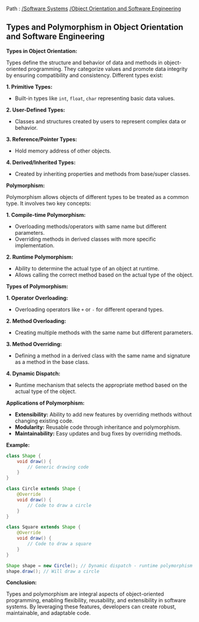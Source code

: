 Path : [/Software Systems](../../index.md) [/Object Orientation and Software Engineering](../index.md)
## Types and Polymorphism in Object Orientation and Software Engineering

**Types in Object Orientation:**

Types define the structure and behavior of data and methods in object-oriented programming. They categorize values and promote data integrity by ensuring compatibility and consistency. Different types exist:

**1. Primitive Types:**
- Built-in types like `int`, `float`, `char` representing basic data values.


**2. User-Defined Types:**
- Classes and structures created by users to represent complex data or behavior.


**3. Reference/Pointer Types:**
- Hold memory address of other objects.


**4. Derived/Inherited Types:**
- Created by inheriting properties and methods from base/super classes.


**Polymorphism:**

Polymorphism allows objects of different types to be treated as a common type. It involves two key concepts:

**1. Compile-time Polymorphism:**
- Overloading methods/operators with same name but different parameters.
- Overriding methods in derived classes with more specific implementation.


**2. Runtime Polymorphism:**
- Ability to determine the actual type of an object at runtime.
- Allows calling the correct method based on the actual type of the object.


**Types of Polymorphism:**

**1. Operator Overloading:**
- Overloading operators like `+` or `-` for different operand types.


**2. Method Overloading:**
- Creating multiple methods with the same name but different parameters.


**3. Method Overriding:**
- Defining a method in a derived class with the same name and signature as a method in the base class.


**4. Dynamic Dispatch:**
- Runtime mechanism that selects the appropriate method based on the actual type of the object.


**Applications of Polymorphism:**

- **Extensibility:** Ability to add new features by overriding methods without changing existing code.
- **Modularity:** Reusable code through inheritance and polymorphism.
- **Maintainability:** Easy updates and bug fixes by overriding methods.


**Example:**

```java
class Shape {
    void draw() {
        // Generic drawing code
    }
}

class Circle extends Shape {
    @Override
    void draw() {
        // Code to draw a circle
    }
}

class Square extends Shape {
    @Override
    void draw() {
        // Code to draw a square
    }
}

Shape shape = new Circle(); // Dynamic dispatch - runtime polymorphism
shape.draw(); // Will draw a circle
```

**Conclusion:**

Types and polymorphism are integral aspects of object-oriented programming, enabling flexibility, reusability, and extensibility in software systems. By leveraging these features, developers can create robust, maintainable, and adaptable code.
